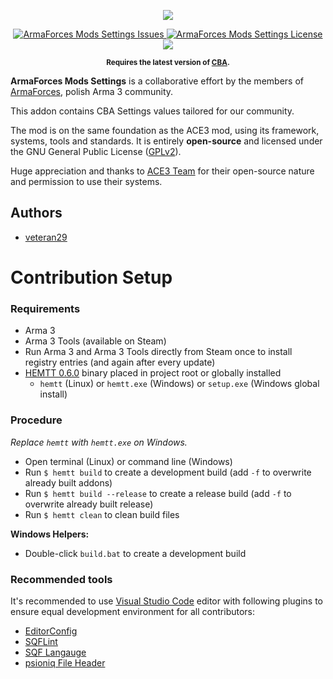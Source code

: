 <p align="center">
    <img src="https://avatars2.githubusercontent.com/u/50863181">
</p>
<p align="center">
    <a href="https://github.com/ArmaForces/ModsSettings/issues">
        <img src="https://img.shields.io/github/issues-raw/ArmaForces/ModsSettings.svg?label=Issues" alt="ArmaForces Mods Settings Issues">
    </a>
    <a href="https://github.com/ArmaForces/ModsSettings/blob/master/LICENSE">
        <img src="https://img.shields.io/badge/License-GPLv2-red.svg" alt="ArmaForces Mods Settings License">
    </a>
    <a href="https://github.com/ArmaForces/ModsSettings/actions">
        <img src="https://github.com/ArmaForces/ModsSettings/workflows/Arma/badge.svg">
    </a>
</p>
<p align="center"><sup><strong>Requires the latest version of <a href="https://github.com/CBATeam/CBA_A3/releases/latest">CBA</a>.</strong></sup></p>

**ArmaForces Mods Settings** is a collaborative effort by the members of <a href="https//armaforces.com/">ArmaForces</a>, polish Arma 3 community.

This addon contains CBA Settings values tailored for our community.

The mod is on the same foundation as the ACE3 mod, using its framework, systems, tools and standards. It is entirely **open-source** and licensed under the GNU General Public License ([GPLv2](https://github.com/ArmaForces/ModsSettings/blob/master/LICENSE)).

Huge appreciation and thanks to [ACE3 Team](http://ace3mod.com/team.html) for their open-source nature and permission to use their systems.

## Authors

- [veteran29](https://github.com/veteran29)

# Contribution Setup

### Requirements

- Arma 3
- Arma 3 Tools (available on Steam)
- Run Arma 3 and Arma 3 Tools directly from Steam once to install registry entries (and again after every update)
- [HEMTT 0.6.0](https://github.com/synixebrett/HEMTT) binary placed in project root or globally installed
  - `hemtt` (Linux) or `hemtt.exe` (Windows) or `setup.exe` (Windows global install)

### Procedure

_Replace `hemtt` with `hemtt.exe` on Windows._

- Open terminal (Linux) or command line (Windows)
- Run `$ hemtt build` to create a development build (add `-f` to overwrite already built addons)
- Run `$ hemtt build --release` to create a release build (add `-f` to overwrite already built release)
- Run `$ hemtt clean` to clean build files

**Windows Helpers:**

- Double-click `build.bat` to create a development build

### Recommended tools

It's recommended to use [Visual Studio Code](https://code.visualstudio.com/) editor with following plugins to ensure equal development environment for all contributors:

- [EditorConfig](https://marketplace.visualstudio.com/items?itemName=EditorConfig.EditorConfig)
- [SQFLint](https://marketplace.visualstudio.com/items?itemName=skacekachna.sqflint)
- [SQF Langauge](https://marketplace.visualstudio.com/items?itemName=Armitxes.sqf)
- [psioniq File Header](https://marketplace.visualstudio.com/items?itemName=psioniq.psi-header)
